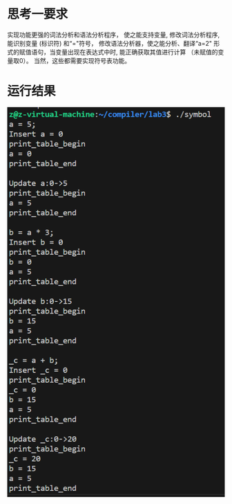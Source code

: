 # 思考一要求
实现功能更强的词法分析和语法分析程序， 使之能支持变量, 修改词法分析程序, 能识别变量 (标识符) 和“="符号，
修改语法分析器，使之能分析、翻译“a=2" 形式的赋值语句，当变量出现在表达式中时, 能正确获取其值进行计算 （未赋值的变 量取0）。
当然，这些都需要实现符号表功能。
# 运行结果
![](symbol.png)